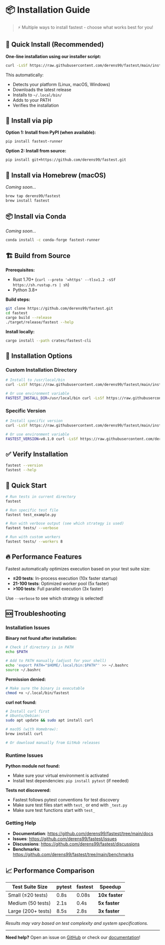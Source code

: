 # 📦 Installation Guide

> ⚡ Multiple ways to install fastest - choose what works best for you!

## 🚀 Quick Install (Recommended)

**One-line installation using our installer script:**

```bash
curl -LsSf https://raw.githubusercontent.com/derens99/fastest/main/install.sh | sh
```

This automatically:
- Detects your platform (Linux, macOS, Windows)
- Downloads the latest release
- Installs to `~/.local/bin/`
- Adds to your PATH
- Verifies the installation

## 🐍 Install via pip

**Option 1: Install from PyPI (when available):**
```bash
pip install fastest-runner
```

**Option 2: Install from source:**
```bash
pip install git+https://github.com/derens99/fastest.git
```

## 🍺 Install via Homebrew (macOS)

*Coming soon...*

```bash
brew tap derens99/fastest
brew install fastest
```

## 📦 Install via Conda

*Coming soon...*

```bash
conda install -c conda-forge fastest-runner
```

## 🏗️ Build from Source

**Prerequisites:**
- Rust 1.70+ (`curl --proto '=https' --tlsv1.2 -sSf https://sh.rustup.rs | sh`)
- Python 3.8+

**Build steps:**
```bash
git clone https://github.com/derens99/fastest.git
cd fastest
cargo build --release
./target/release/fastest --help
```

**Install locally:**
```bash
cargo install --path crates/fastest-cli
```

## 🎯 Installation Options

### Custom Installation Directory

```bash
# Install to /usr/local/bin
curl -LsSf https://raw.githubusercontent.com/derens99/fastest/main/install.sh | sh -s -- --install-dir /usr/local/bin

# Or use environment variable
FASTEST_INSTALL_DIR=/usr/local/bin curl -LsSf https://raw.githubusercontent.com/derens99/fastest/main/install.sh | sh
```

### Specific Version

```bash
# Install specific version
curl -LsSf https://raw.githubusercontent.com/derens99/fastest/main/install.sh | sh -s -- --version v0.1.0

# Or use environment variable
FASTEST_VERSION=v0.1.0 curl -LsSf https://raw.githubusercontent.com/derens99/fastest/main/install.sh | sh
```

## ✅ Verify Installation

```bash
fastest --version
fastest --help
```

## 🚀 Quick Start

```bash
# Run tests in current directory
fastest

# Run specific test file
fastest test_example.py

# Run with verbose output (see which strategy is used)
fastest tests/ --verbose

# Run with custom workers
fastest tests/ --workers 8
```

## 🔥 Performance Features

Fastest automatically optimizes execution based on your test suite size:

- **≤20 tests**: In-process execution (10x faster startup)
- **21-100 tests**: Optimized worker pool (5x faster)  
- **>100 tests**: Full parallel execution (3x faster)

Use `--verbose` to see which strategy is selected!

## 🆘 Troubleshooting

### Installation Issues

**Binary not found after installation:**
```bash
# Check if directory is in PATH
echo $PATH

# Add to PATH manually (adjust for your shell)
echo 'export PATH="$HOME/.local/bin:$PATH"' >> ~/.bashrc
source ~/.bashrc
```

**Permission denied:**
```bash
# Make sure the binary is executable
chmod +x ~/.local/bin/fastest
```

**curl not found:**
```bash
# Install curl first
# Ubuntu/Debian:
sudo apt update && sudo apt install curl

# macOS (with Homebrew):
brew install curl

# Or download manually from GitHub releases
```

### Runtime Issues

**Python module not found:**
- Make sure your virtual environment is activated
- Install test dependencies: `pip install pytest` (if needed)

**Tests not discovered:**
- Fastest follows pytest conventions for test discovery
- Make sure test files start with `test_` or end with `_test.py`
- Make sure test functions start with `test_`

### Getting Help

- **Documentation**: https://github.com/derens99/fastest/tree/main/docs
- **Issues**: https://github.com/derens99/fastest/issues
- **Discussions**: https://github.com/derens99/fastest/discussions
- **Benchmarks**: https://github.com/derens99/fastest/tree/main/benchmarks

## 📈 Performance Comparison

| Test Suite Size | pytest | fastest | Speedup |
|-----------------|--------|---------|---------|
| Small (≤20 tests) | 0.8s | 0.08s | **10x faster** |
| Medium (50 tests) | 2.1s | 0.4s | **5x faster** |
| Large (200+ tests) | 8.5s | 2.8s | **3x faster** |

*Results may vary based on test complexity and system specifications.*

---

**Need help?** Open an issue on [GitHub](https://github.com/derens99/fastest/issues) or check our [documentation](https://github.com/derens99/fastest/tree/main/docs)!